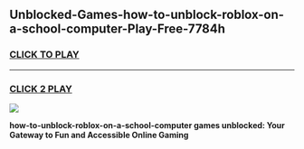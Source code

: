 
## Unblocked-Games-how-to-unblock-roblox-on-a-school-computer-Play-Free-7784h
<h3>
<a href="https://premium76.site?title=how-to-unblock-roblox-on-a-school-computer&ref=18A1">CLICK TO PLAY</a></h3>
<hr>

<h3>
<a href="https://premium76.site?title=how-to-unblock-roblox-on-a-school-computer&ref=18A1">CLICK 2 PLAY</a>
  
</h3>

<a href="https://premium76.site?title=how-to-unblock-roblox-on-a-school-computer&ref=18A1"><img src="https://clearcache.store/games.png"></a>


**how-to-unblock-roblox-on-a-school-computer games unblocked: Your Gateway to Fun and Accessible Online Gaming**
